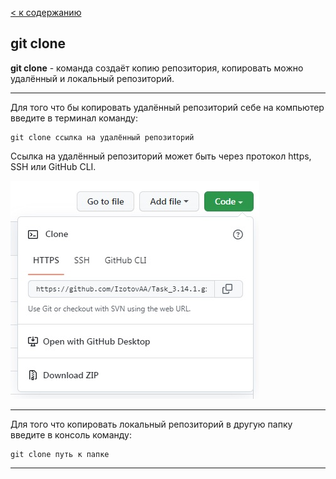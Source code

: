 [< к содержанию](./readme.md)

## git clone

**git clone** - команда создаёт копию репозитория, копировать можно удалённый и локальный репозиторий.

---

Для того что бы копировать удалённый репозиторий себе на компьютер введите в терминал команду:

```
git clone ссылка на удалённый репозиторий
```

Ссылка на удалённый репозиторий может быть через протокол https, SSH или GitHub CLI.

![picture](./assets/clone.jpg)

---

Для того что копировать локальный репозиторий в другую папку введите в консоль команду:

```
git clone путь к папке
```

---
